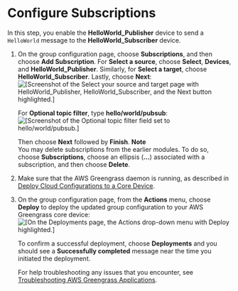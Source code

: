 # Configure Subscriptions<a name="config-subs"></a>

In this step, you enable the **HelloWorld\_Publisher** device to send a `HelloWorld` message to the **HelloWorld\_Subscriber** device\.

1. On the group configuration page, choose **Subscriptions**, and then choose **Add Subscription**\. For **Select a source**, choose **Select**, **Devices**, and **HelloWorld\_Publisher**\. Similarly, for **Select a target**, choose **HelloWorld\_Subscriber**\. Lastly, choose **Next**:  
![\[Screenshot of the Select your source and target page with HelloWorld_Publisher, HelloWorld_Subscriber, and the Next button highlighted.\]](http://docs.aws.amazon.com/greengrass/latest/developerguide/images/gg-get-started-072.png)

   For **Optional topic filter**, type **hello/world/pubsub**:  
![\[Screenshot of the Optional topic filter field set to hello/world/pubsub.\]](http://docs.aws.amazon.com/greengrass/latest/developerguide/images/gg-get-started-073.png)

   Then choose **Next** followed by **Finish**\.
**Note**  
You may delete subscriptions from the earlier modules\. To do so, choose **Subscriptions**, choose an ellipsis \(**…**\) associated with a subscription, and then choose **Delete**\.

1. Make sure that the AWS Greengrass daemon is running, as described in [Deploy Cloud Configurations to a Core Device](configs-core.md)\.

1. On the group configuration page, from the **Actions** menu, choose **Deploy** to deploy the updated group configuration to your AWS Greengrass core device:  
![\[On the Deployments page, the Actions drop-down menu with Deploy highlighted.\]](http://docs.aws.amazon.com/greengrass/latest/developerguide/images/gg-get-started-074.png)

   To confirm a successful deployment, choose **Deployments** and you should see a **Successfully completed** message near the time you initiated the deployment\.

   For help troubleshooting any issues that you encounter, see [Troubleshooting AWS Greengrass Applications](gg-troubleshooting.md)\.